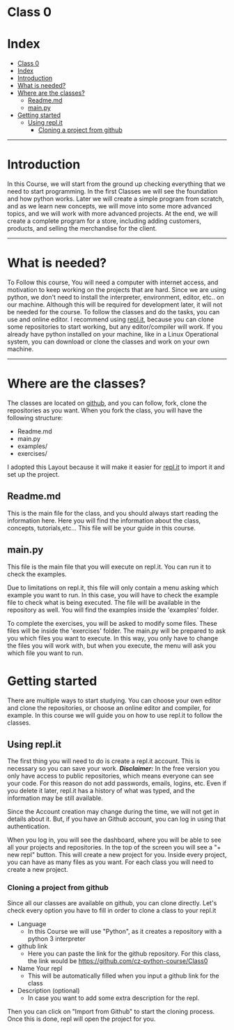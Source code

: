# Class 0

# Index
- [Class 0](#class-0)
- [Index](#index)
- [Introduction](#introduction)
- [What is needed?](#what-is-needed)
- [Where are the classes?](#where-are-the-classes)
  - [Readme.md](#readmemd)
  - [main.py](#mainpy)
- [Getting started](#getting-started)
  - [Using repl.it](#using-replit)
    - [Cloning a project from github](#cloning-a-project-from-github)

---

# Introduction

In this Course, we will start from the ground up checking everything that we need to start programming. In the first Classes we will see the foundation and how python works. Later we will create a simple program from scratch, and as we learn new concepts, we will move into some more advanced topics, and we will work with more advanced projects. At the end, we will create a complete program for a store, including adding customers, products, and selling the merchandise for the client.

---

# What is needed?

To Follow this course, You will need a computer with internet access, and motivation to keep working on the projects that are hard. Since we are using python, we don't need to install the interpreter, environment, editor, etc.. on our machine. Although this will be required for development later, it will not be needed for the course. To follow the classes and do the tasks, you can use and online editor. I recommend using [repl.it](https://repl.it/), because you can clone some repositories to start working, but any editor/compiler will work. If you already have python installed on your machine, like in a Linux Operational system, you can download or clone the classes and work on your own machine.

---

# Where are the classes?

The classes are located on [github](https://github.com/orgs/cz-python-course), and you can follow, fork, clone the repositories as you want.
When you fork the class, you will have the following structure:

- Readme.md
- main.py
- examples/
- exercises/

I adopted this Layout because it will make it easier for [repl.it](http://repl.it) to import it and set up the project.

## Readme.md

This is the main file for the class, and you should always start reading the information here. Here you will find the information about the class, concepts, tutorials,etc... This file will be your guide in this course.

## main.py

This file is the main file that you will execute on repl.it. You can run it to check the examples.

Due to limitations on repl.it, this file will only contain a menu asking which example you want to run. In this case, you will have to check the example file to check what is being executed. The file will be available in the repository as well. You will find the examples inside the 'examples' folder.

To complete the exercises, you will be asked to modify some files. These files will be inside the 'exercises' folder. The main.py will be prepared to ask you which files you want to execute. In this way, you only have to change the files you will work with, but when you execute, the menu will ask you which file you want to run.

# Getting started

There are multiple ways to start studying. You can choose your own editor and clone the repositories, or choose an online editor and compiler, for example. In this course we will guide you on how to use repl.it to follow the classes.

## Using repl.it

The first thing you will need to do is create a repl.it account. This is necessary so you can save your work.
***Disclaimer:*** In the free version you only have access to public repositories, which means everyone can see your code. For this reason do not add passwords, emails, logins, etc. Even if you delete it later, repl.it has a history of what was typed, and the information may be still available.

Since the Account creation may change during the time, we will not get in details about it. But, if you have an Github account, you can log in using that authentication.

When you log in, you will see the dashboard, where you will be able to see all your projects and repositories. In the top of the screen you will see a "+ new repl" button. This will create a new project for you. 
Inside every project, you can have as many files as you want. For each class you will need to create a new project.

### Cloning a project from github

Since all our classes are available on github, you can clone directly. Let's check every option you have to fill in order to clone a class to your repl.it

- Language
  - In this Course we will use "Python", as it creates a repository with a python 3 interpreter
- github link
  - Here you can paste the link for the github repository. For this class, the link would be https://github.com/cz-python-course/Class0
- Name Your repl
  - This will be automatically filled when you input a github link for the class
- Description (optional)
  - In case you want to add some extra description for the repl.

Then you can click on "Import from Github" to start the cloning process. Once this is done, repl will open the project for you.